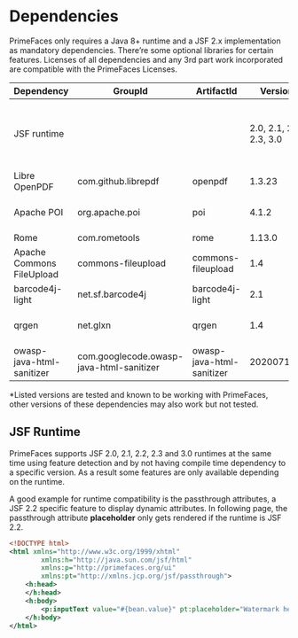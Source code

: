 # Dependencies

PrimeFaces only requires a Java 8+ runtime and a JSF 2.x implementation as mandatory
dependencies. There’re some optional libraries for certain features. Licenses of all dependencies and
any 3rd part work incorporated are compatible with the PrimeFaces Licenses.

| Dependency | GroupId | ArtifactId | Version | Type | Description |
| --- | --- | --- | --- | --- | --- |
| JSF runtime | | |  2.0, 2.1, 2.2, 2.3, 3.0 | Required | Apache MyFaces or Eclipse (former Oracle) Mojarra |
| Libre OpenPDF | com.github.librepdf | openpdf | 1.3.23 | Optional | DataExporter (PDF) |
| Apache POI | org.apache.poi | poi | 4.1.2 | Optional | DataExporter (Excel or XML) |
| Rome | com.rometools | rome | 1.13.0 | Optional | FeedReader |
| Apache Commons FileUpload | commons-fileupload | commons-fileupload | 1.4 | Optional | FileUpload |
| barcode4j-light | net.sf.barcode4j | barcode4j-light | 2.1 | Optional | Barcode |
| qrgen | net.glxn | qrgen |  1.4 | Optional | QR Code support for Barcode |
| owasp-java-html-sanitizer | com.googlecode.owasp-java-html-sanitizer | owasp-java-html-sanitizer |  20200713.1 | Optional | TextEditor |

*Listed versions are tested and known to be working with PrimeFaces, other versions of these
dependencies may also work but not tested.

## JSF Runtime ##
PrimeFaces supports JSF 2.0, 2.1, 2.2, 2.3 and 3.0 runtimes at the same time using feature detection and
by not having compile time dependency to a specific version. As a result some features are only
available depending on the runtime.

A good example for runtime compatibility is the passthrough attributes, a JSF 2.2 specific feature to
display dynamic attributes. In following page, the passthrough attribute **placeholder** only gets rendered
if the runtime is JSF 2.2.

```xml
<!DOCTYPE html>
<html xmlns="http://www.w3c.org/1999/xhtml"
        xmlns:h="http://java.sun.com/jsf/html"
        xmlns:p="http://primefaces.org/ui"
        xmlns:pt="http://xmlns.jcp.org/jsf/passthrough">
    <h:head>
    </h:head>
    <h:body>
        <p:inputText value="#{bean.value}" pt:placeholder="Watermark here"/>
    </h:body>
</html>
```
